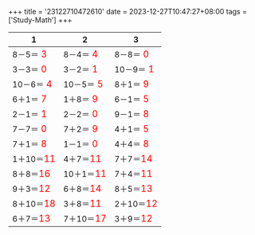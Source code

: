 +++ 
title = '23122710472610' 
date = 2023-12-27T10:47:27+08:00 
tags = ['Study-Math'] 
+++ 

1 | 2 | 3 
-- | -- | -- 
8－5＝<font color=red size=4> 3</font> | 8－4＝<font color=red size=4> 4</font> | 8－8＝<font color=red size=4> 0</font> 
3－3＝<font color=red size=4> 0</font> | 3－2＝<font color=red size=4> 1</font> | 10－9＝<font color=red size=4> 1</font> 
10－6＝<font color=red size=4> 4</font> | 10－5＝<font color=red size=4> 5</font> | 8＋1＝<font color=red size=4> 9</font> 
6＋1＝<font color=red size=4> 7</font> | 1＋8＝<font color=red size=4> 9</font> | 6－1＝<font color=red size=4> 5</font> 
2－1＝<font color=red size=4> 1</font> | 2－2＝<font color=red size=4> 0</font> | 9－1＝<font color=red size=4> 8</font> 
7－7＝<font color=red size=4> 0</font> | 7＋2＝<font color=red size=4> 9</font> | 4＋1＝<font color=red size=4> 5</font> 
7＋1＝<font color=red size=4> 8</font> | 1－1＝<font color=red size=4> 0</font> | 4＋4＝<font color=red size=4> 8</font> 
1＋10＝<font color=red size=4>11</font> | 4＋7＝<font color=red size=4>11</font> | 7＋7＝<font color=red size=4>14</font> 
8＋8＝<font color=red size=4>16</font> | 10＋1＝<font color=red size=4>11</font> | 7＋4＝<font color=red size=4>11</font> 
9＋3＝<font color=red size=4>12</font> | 6＋8＝<font color=red size=4>14</font> | 8＋5＝<font color=red size=4>13</font> 
8＋10＝<font color=red size=4>18</font> | 3＋8＝<font color=red size=4>11</font> | 2＋10＝<font color=red size=4>12</font> 
6＋7＝<font color=red size=4>13</font> | 7＋10＝<font color=red size=4>17</font> | 3＋9＝<font color=red size=4>12</font> 

